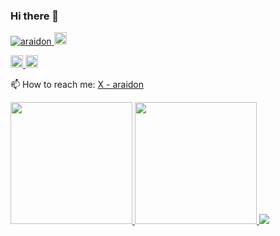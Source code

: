 ### Hi there 👋

<p align="left">
  <a href="https://github.com/araidon/araidon/">
    <img src="https://komarev.com/ghpvc/?username=araidon" alt="araidon" />
  </a>
  <a href="https://github.com/araidon">
    <img height="20" src="https://img.shields.io/github/followers/araidon?label=follow&logo=github&style=flat" />
  </a>
  <!--   <a href="http://twitter.com/araidon">
    <img height="20" src="https://img.shields.io/twitter/follow/araidon?label=Twitter&logo=twitter&style=flat" />
  </a> -->
</P>

<p align="left">
  <a href="http://qiita.com/araidon">
    <img height="20" src="https://qiita-badge.apiapi.app/s/araidon/posts.svg" />
  </a>
  <//qiita.com/araidon">
    <img height="20" src="https://qiita-badge.apiapi.app/s/araidon/contributions.svg" />
  </a>
</p>

📫 How to reach me: [X - araidon](https://x.com/araidon)

<a href="https://github.com/araidon" align="left">
  <img height="195px" src="https://github-readme-stats.vercel.app/api?username=araidon&show_icons=true&theme=tokyonight" />
  <img height="195px" src="https://github-readme-stats.vercel.app/api/top-langs/?username=araidon&layout=compact&theme=tokyonight" />
</a>
<a href="https://github.com/araidon" align="left">
  <img src="https://github-profile-trophy.vercel.app/?username=araidon&theme=tokyonight&column=8&margin-h=15" />
</a>

<!--
**araidon/araidon** is a ✨ _special_ ✨ repository because its `README.md` (this file) appears on your GitHub profile.

Here are some ideas to get you started:

- 🔭 I’m currently working on ...
- 🌱 I’m currently learning ...
- 👯 I’m looking to collaborate on ...
- 🤔 I’m looking for help with ...
- 💬 Ask me about ...
- 📫 How to reach me: ...
- 😄 Pronouns: ...
- ⚡ Fun fact: ...
-->
